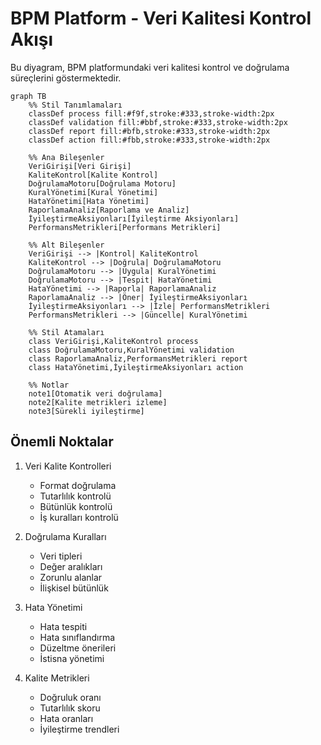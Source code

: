 # BPM Platform - Veri Kalitesi Kontrol Akışı

Bu diyagram, BPM platformundaki veri kalitesi kontrol ve doğrulama süreçlerini göstermektedir.

```mermaid
graph TB
    %% Stil Tanımlamaları
    classDef process fill:#f9f,stroke:#333,stroke-width:2px
    classDef validation fill:#bbf,stroke:#333,stroke-width:2px
    classDef report fill:#bfb,stroke:#333,stroke-width:2px
    classDef action fill:#fbb,stroke:#333,stroke-width:2px

    %% Ana Bileşenler
    VeriGirişi[Veri Girişi]
    KaliteKontrol[Kalite Kontrol]
    DoğrulamaMotoru[Doğrulama Motoru]
    KuralYönetimi[Kural Yönetimi]
    HataYönetimi[Hata Yönetimi]
    RaporlamaAnaliz[Raporlama ve Analiz]
    İyileştirmeAksiyonları[İyileştirme Aksiyonları]
    PerformansMetrikleri[Performans Metrikleri]

    %% Alt Bileşenler
    VeriGirişi --> |Kontrol| KaliteKontrol
    KaliteKontrol --> |Doğrula| DoğrulamaMotoru
    DoğrulamaMotoru --> |Uygula| KuralYönetimi
    DoğrulamaMotoru --> |Tespit| HataYönetimi
    HataYönetimi --> |Raporla| RaporlamaAnaliz
    RaporlamaAnaliz --> |Öner| İyileştirmeAksiyonları
    İyileştirmeAksiyonları --> |İzle| PerformansMetrikleri
    PerformansMetrikleri --> |Güncelle| KuralYönetimi

    %% Stil Atamaları
    class VeriGirişi,KaliteKontrol process
    class DoğrulamaMotoru,KuralYönetimi validation
    class RaporlamaAnaliz,PerformansMetrikleri report
    class HataYönetimi,İyileştirmeAksiyonları action

    %% Notlar
    note1[Otomatik veri doğrulama]
    note2[Kalite metrikleri izleme]
    note3[Sürekli iyileştirme]
```

## Önemli Noktalar

1. Veri Kalite Kontrolleri
   - Format doğrulama
   - Tutarlılık kontrolü
   - Bütünlük kontrolü
   - İş kuralları kontrolü

2. Doğrulama Kuralları
   - Veri tipleri
   - Değer aralıkları
   - Zorunlu alanlar
   - İlişkisel bütünlük

3. Hata Yönetimi
   - Hata tespiti
   - Hata sınıflandırma
   - Düzeltme önerileri
   - İstisna yönetimi

4. Kalite Metrikleri
   - Doğruluk oranı
   - Tutarlılık skoru
   - Hata oranları
   - İyileştirme trendleri